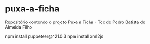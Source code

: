 # puxa-a-ficha
Repositório contendo o projeto Puxa a Ficha - Tcc de Pedro Batista de Almeida Filho

npm install puppeteer@^21.0.3
npm install xml2js
